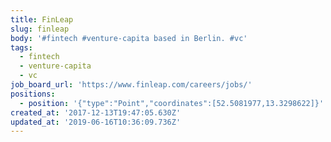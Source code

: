 ```yaml
---
title: FinLeap
slug: finleap
body: '#fintech #venture-capita based in Berlin. #vc'
tags:
  - fintech
  - venture-capita
  - vc
job_board_url: 'https://www.finleap.com/careers/jobs/'
positions:
  - position: '{"type":"Point","coordinates":[52.5081977,13.3298622]}'
created_at: '2017-12-13T19:47:05.630Z'
updated_at: '2019-06-16T10:36:09.736Z'
---
```


